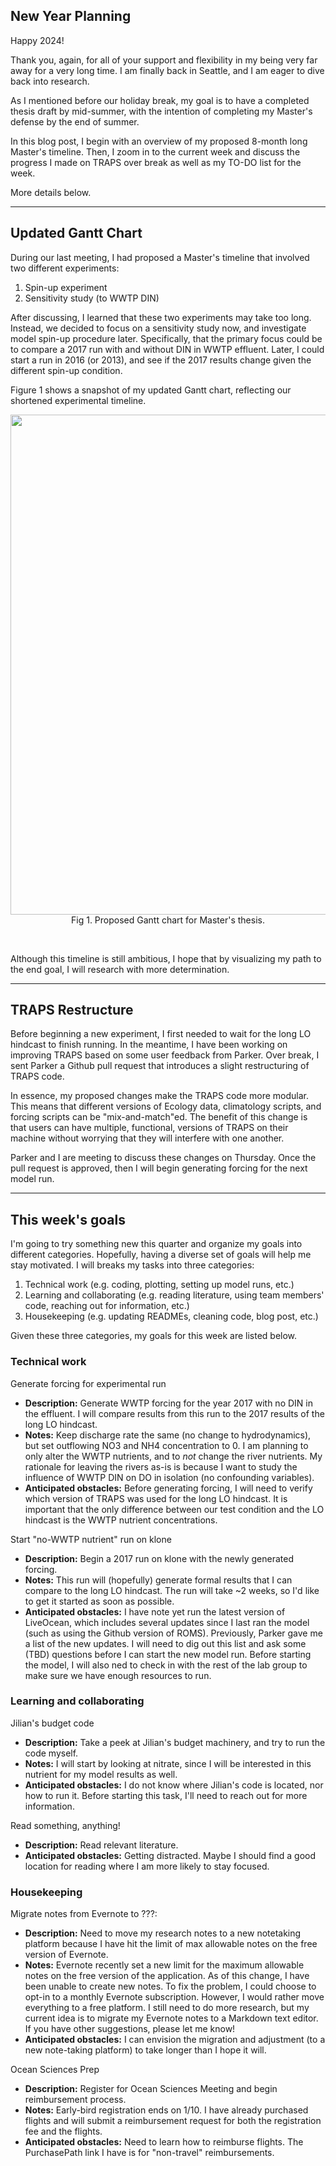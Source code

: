 ## New Year Planning

Happy 2024!

Thank you, again, for all of your support and flexibility in my being very far away for a very long time.
I am finally back in Seattle, and I am eager to dive back into research.

As I mentioned before our holiday break, my goal is to have a completed thesis draft by mid-summer, with the intention of completing my Master's defense by the end of summer.

In this blog post, I begin with an overview of my proposed 8-month long Master's timeline. Then, I zoom in to the current week and discuss the progress I made on TRAPS over break as well as my TO-DO list for the week.

More details below.

---
## Updated Gantt Chart

During our last meeting, I had proposed a Master's timeline that involved two different experiments:
1. Spin-up experiment
2. Sensitivity study (to WWTP DIN)

After discussing, I learned that these two experiments may take too long. Instead, we decided to focus on a sensitivity study now, and investigate model spin-up procedure later. Specifically, that the primary focus could be to compare a 2017 run with and without DIN in WWTP effluent. Later, I could start a run in 2016 (or 2013), and see if the 2017 results change given the different spin-up condition.

Figure 1 shows a snapshot of my updated Gantt chart, reflecting our shortened experimental timeline.

<p style="text-align:center;"><img src="https://github.com/ajleeson/LO_user/assets/15829099/19309f74-e548-46d7-9232-8c8fefeb2b73" width="800"/>Fig 1. Proposed Gantt chart for Master's thesis.
</p><br>

Although this timeline is still ambitious, I hope that by visualizing my path to the end goal, I will research with more determination.

---
## TRAPS Restructure

Before beginning a new experiment, I first needed to wait for the long LO hindcast to finish running. In the meantime, I have been working on improving TRAPS based on some user feedback from Parker. Over break, I sent Parker a Github pull request that introduces a slight restructuring of TRAPS code.

In essence, my proposed changes make the TRAPS code more modular. This means that different versions of Ecology data, climatology scripts, and forcing scripts can be "mix-and-match"ed. The benefit of this change is that users can have multiple, functional, versions of TRAPS on their machine without worrying that they will interfere with one another.

Parker and I are meeting to discuss these changes on Thursday. Once the pull request is approved, then I will begin generating forcing for the next model run.

---
## This week's goals

I'm going to try something new this quarter and organize my goals into different categories. Hopefully, having a diverse set of goals will help me stay motivated. I will breaks my tasks into three categories:
1. Technical work (e.g. coding, plotting, setting up model runs, etc.)
2. Learning and collaborating (e.g. reading literature, using team members' code, reaching out for information, etc.)
3. Housekeeping (e.g. updating READMEs, cleaning code, blog post, etc.)

Given these three categories, my goals for this week are listed below.

### Technical work

Generate forcing for experimental run
- **Description:** Generate WWTP forcing for the year 2017 with no DIN in the effluent. I will compare results from this run to the 2017 results of the long LO hindcast.
- **Notes:** Keep discharge rate the same (no change to hydrodynamics), but set outflowing NO3 and NH4 concentration to 0. I am planning to only alter the WWTP nutrients, and to *not* change the river nutrients. My rationale for leaving the rivers as-is is because I want to study the influence of WWTP DIN on DO in isolation (no confounding variables).
- **Anticipated obstacles:** Before generating forcing, I will need to verify which version of TRAPS was used for the long LO hindcast. It is important that the only difference between our test condition and the LO hindcast is the WWTP nutrient concentrations.

Start "no-WWTP nutrient" run on klone
- **Description:** Begin a 2017 run on klone with the newly generated forcing.
- **Notes:** This run will (hopefully) generate formal results that I can compare to the long LO hindcast. The run will take ~2 weeks, so I'd like to get it started as soon as possible.
- **Anticipated obstacles:** I have note yet run the latest version of LiveOcean, which includes several updates since I last ran the model (such as using the Github version of ROMS). Previously, Parker gave me a list of the new updates. I will need to dig out this list and ask some (TBD) questions before I can start the new model run. Before starting the model, I will also ned to check in with the rest of the lab group to make sure we have enough resources to run.

### Learning and collaborating

Jilian's budget code
- **Description:** Take a peek at Jilian's budget machinery, and try to run the code myself.
- **Notes:** I will start by looking at nitrate, since I will be interested in this nutrient for my model results as well.
- **Anticipated obstacles:** I do not know where Jilian's code is located, nor how to run it. Before starting this task, I'll need to reach out for more information.

Read something, anything!
- **Description:** Read relevant literature.
- **Anticipated obstacles:** Getting distracted. Maybe I should find a good location for reading where I am more likely to stay focused.

### Housekeeping

Migrate notes from Evernote to ???:
- **Description:** Need to move my research notes to a new notetaking platform because I have hit the limit of max allowable notes on the free version of Evernote.
- **Notes:** Evernote recently set a new limit for the maximum allowable notes on the free version of the application. As of this change, I have been unable to create new notes. To fix the problem, I could choose to opt-in to a monthly Evernote subscription. However, I would rather move everything to a free platform. I still need to do more research, but my current idea is to migrate my Evernote notes to a Markdown text editor. If you have other suggestions, please let me know!
- **Anticipated obstacles:** I can envision the migration and adjustment (to a new note-taking platform) to take longer than I hope it will.

Ocean Sciences Prep
- **Description:** Register for Ocean Sciences Meeting and begin reimbursement process.
- **Notes:** Early-bird registration ends on 1/10. I have already purchased flights and will submit a reimbursement request for both the registration fee and the flights.
- **Anticipated obstacles:** Need to learn how to reimburse flights. The PurchasePath link I have is for "non-travel" reimbursements.
